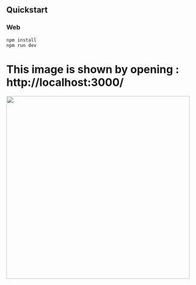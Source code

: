 
## Quickstart

### Web

```
npm install
npm run dev
```


# This image is shown by opening : http://localhost:3000/

<img src="demo/1.jpg" width="480"> 
